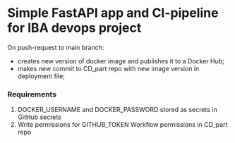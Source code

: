 # Simple FastAPI app and CI-pipeline for IBA devops project

On push-request to main branch:
- creates new version of docker image and publishes it to a Docker Hub; 
- makes new commit to CD_part repo with new image version in deployment file;

### Requirements

1. DOCKER_USERNAME and DOCKER_PASSWORD stored as secrets in GitHub secrets
2. Write permissions for GITHUB_TOKEN Workflow permissions in CD_part repo